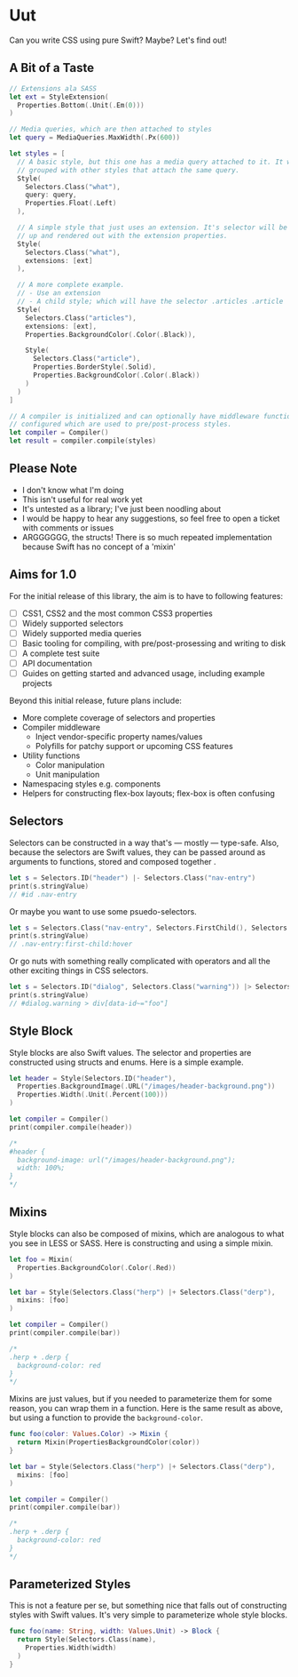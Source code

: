 # Uut

Can you write CSS using pure Swift? Maybe? Let's find out!

## A Bit of a Taste

```swift
// Extensions ala SASS
let ext = StyleExtension(
  Properties.Bottom(.Unit(.Em(0)))
)

// Media queries, which are then attached to styles
let query = MediaQueries.MaxWidth(.Px(600))

let styles = [
  // A basic style, but this one has a media query attached to it. It will be
  // grouped with other styles that attach the same query.
  Style(
    Selectors.Class("what"),
    query: query,
    Properties.Float(.Left)
  ),

  // A simple style that just uses an extension. It's selector will be hoisted
  // up and rendered out with the extension properties.
  Style(
    Selectors.Class("what"),
    extensions: [ext]
  ),

  // A more complete example.
  // - Use an extension
  // - A child style; which will have the selector .articles .article
  Style(
    Selectors.Class("articles"),
    extensions: [ext],
    Properties.BackgroundColor(.Color(.Black)),

    Style(
      Selectors.Class("article"),
      Properties.BorderStyle(.Solid),
      Properties.BackgroundColor(.Color(.Black))
    )
  )
]

// A compiler is initialized and can optionally have middleware functions
// configured which are used to pre/post-process styles.
let compiler = Compiler()
let result = compiler.compile(styles)
```

## Please Note

* I don't know what I'm doing
* This isn't useful for real work yet
* It's untested as a library; I've just been noodling about
* I would be happy to hear any suggestions, so feel free to open a ticket with comments or issues
* ARGGGGGG, the structs! There is so much repeated implementation because Swift has no concept of a 'mixin'

## Aims for 1.0

For the initial release of this library, the aim is to have to following features:

* [ ] CSS1, CSS2 and the most common CSS3 properties
* [ ] Widely supported selectors
* [ ] Widely supported media queries
* [ ] Basic tooling for compiling, with pre/post-prosessing and writing to disk
* [ ] A complete test suite
* [ ] API documentation
* [ ] Guides on getting started and advanced usage, including example projects

Beyond this initial release, future plans include:

* More complete coverage of selectors and properties
* Compiler middleware
    * Inject vendor-specific property names/values
    * Polyfills for patchy support or upcoming CSS features
* Utility functions
    * Color manipulation
    * Unit manipulation
* Namespacing styles e.g. components
* Helpers for constructing flex-box layouts; flex-box is often confusing

## Selectors

Selectors can be constructed in a way that's — mostly — type-safe. Also, because the selectors are Swift values, they can be passed around as arguments to functions, stored and composed together .

```swift
let s = Selectors.ID("header") |- Selectors.Class("nav-entry")
print(s.stringValue)
// #id .nav-entry
```

Or maybe you want to use some psuedo-selectors.

```swift
let s = Selectors.Class("nav-entry", Selectors.FirstChild(), Selectors.Hover())
print(s.stringValue)
// .nav-entry:first-child:hover
```

Or go nuts with something really complicated with operators and all the other exciting things in CSS selectors.

```swift
let s = Selectors.ID("dialog", Selectors.Class("warning")) |> Selectors.El(.Div, Selectors.AttrContains("data-id", "foo"))
print(s.stringValue)
// #dialog.warning > div[data-id~="foo"]
```

## Style Block

Style blocks are also Swift values. The selector and properties are constructed using structs and enums. Here is a simple example.

```swift
let header = Style(Selectors.ID("header"),
  Properties.BackgroundImage(.URL("/images/header-background.png"))
  Properties.Width(.Unit(.Percent(100)))
)

let compiler = Compiler()
print(compiler.compile(header))

/*
#header {
  background-image: url("/images/header-background.png");
  width: 100%;
}
*/
```

## Mixins

Style blocks can also be composed of mixins, which are analogous to what you see in LESS or SASS. Here is constructing and using a simple mixin.

```swift
let foo = Mixin(
  Properties.BackgroundColor(.Color(.Red))
)

let bar = Style(Selectors.Class("herp") |+ Selectors.Class("derp"),
  mixins: [foo]
)

let compiler = Compiler()
print(compiler.compile(bar))

/*
.herp + .derp {
  background-color: red
}
*/
```

Mixins are just values, but if you needed to parameterize them for some reason, you can wrap them in a function. Here is the same result as above, but using a function to provide the `background-color`.


```swift
func foo(color: Values.Color) -> Mixin {
  return Mixin(PropertiesBackgroundColor(color))
}

let bar = Style(Selectors.Class("herp") |+ Selectors.Class("derp"),
  mixins: [foo]
)

let compiler = Compiler()
print(compiler.compile(bar))

/*
.herp + .derp {
  background-color: red
}
*/
```

## Parameterized Styles

This is not a feature per se, but something nice that falls out of constructing styles with Swift values. It's very simple to parameterize whole style blocks.

```swift
func foo(name: String, width: Values.Unit) -> Block {
  return Style(Selectors.Class(name),
    Properties.Width(width)
  )
}
```
